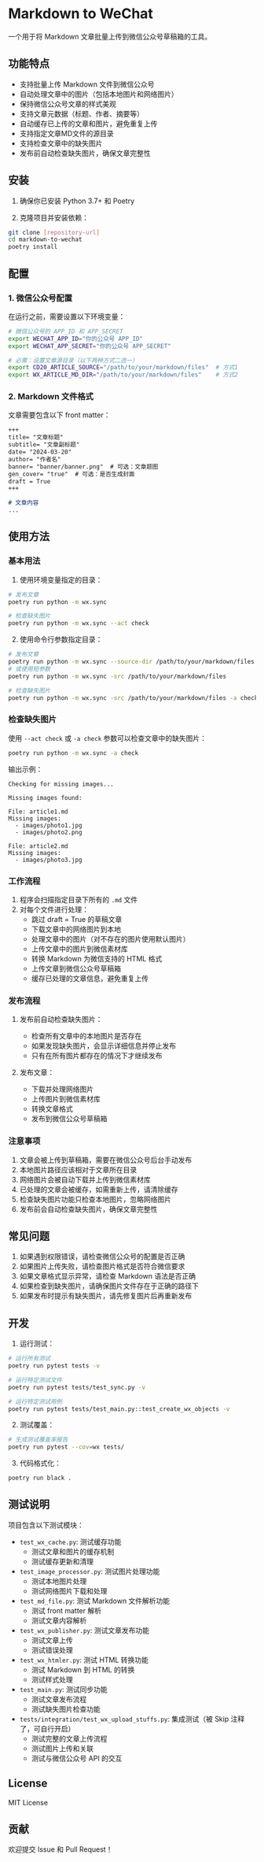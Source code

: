 # Markdown to WeChat

一个用于将 Markdown 文章批量上传到微信公众号草稿箱的工具。

## 功能特点

- 支持批量上传 Markdown 文件到微信公众号
- 自动处理文章中的图片（包括本地图片和网络图片）
- 保持微信公众号文章的样式美观
- 支持文章元数据（标题、作者、摘要等）
- 自动缓存已上传的文章和图片，避免重复上传
- 支持指定文章MD文件的源目录
- 支持检查文章中的缺失图片
- 发布前自动检查缺失图片，确保文章完整性

## 安装

1. 确保你已安装 Python 3.7+ 和 Poetry

2. 克隆项目并安装依赖：
```bash
git clone [repository-url]
cd markdown-to-wechat
poetry install
```

## 配置

### 1. 微信公众号配置

在运行之前，需要设置以下环境变量：

```bash
# 微信公众号的 APP_ID 和 APP_SECRET
export WECHAT_APP_ID="你的公众号 APP_ID"
export WECHAT_APP_SECRET="你的公众号 APP_SECRET"

# 必需：设置文章源目录（以下两种方式二选一）
export CD20_ARTICLE_SOURCE="/path/to/your/markdown/files"  # 方式1
export WX_ARTICLE_MD_DIR="/path/to/your/markdown/files"    # 方式2
```

### 2. Markdown 文件格式

文章需要包含以下 front matter：

```markdown
+++
title= "文章标题"
subtitle= "文章副标题"
date= "2024-03-20"
author= "作者名"
banner= "banner/banner.png"  # 可选：文章题图
gen_cover= "true"  # 可选：是否生成封面
draft = True
+++

# 文章内容
...
```

## 使用方法

### 基本用法

1. 使用环境变量指定的目录：
```bash
# 发布文章
poetry run python -m wx.sync

# 检查缺失图片
poetry run python -m wx.sync --act check
```

2. 使用命令行参数指定目录：
```bash
# 发布文章
poetry run python -m wx.sync --source-dir /path/to/your/markdown/files
# 或使用短参数
poetry run python -m wx.sync -src /path/to/your/markdown/files

# 检查缺失图片
poetry run python -m wx.sync -src /path/to/your/markdown/files -a check
```

### 检查缺失图片

使用 `--act check` 或 `-a check` 参数可以检查文章中的缺失图片：

```bash
poetry run python -m wx.sync -a check
```

输出示例：
```
Checking for missing images...

Missing images found:

File: article1.md
Missing images:
  - images/photo1.jpg
  - images/photo2.png

File: article2.md
Missing images:
  - images/photo3.jpg
```

### 工作流程

1. 程序会扫描指定目录下所有的 `.md` 文件
2. 对每个文件进行处理：
   - 跳过 draft = True 的草稿文章
   - 下载文章中的网络图片到本地
   - 处理文章中的图片（对不存在的图片使用默认图片）
   - 上传文章中的图片到微信素材库
   - 转换 Markdown 为微信支持的 HTML 格式
   - 上传文章到微信公众号草稿箱
   - 缓存已处理的文章信息，避免重复上传

### 发布流程

1. 发布前自动检查缺失图片：
   - 检查所有文章中的本地图片是否存在
   - 如果发现缺失图片，会显示详细信息并停止发布
   - 只有在所有图片都存在的情况下才继续发布

2. 发布文章：
   - 下载并处理网络图片
   - 上传图片到微信素材库
   - 转换文章格式
   - 发布到微信公众号草稿箱

### 注意事项

1. 文章会被上传到草稿箱，需要在微信公众号后台手动发布
2. 本地图片路径应该相对于文章所在目录
3. 网络图片会被自动下载并上传到微信素材库
4. 已处理的文章会被缓存，如需重新上传，请清除缓存
5. 检查缺失图片功能只检查本地图片，忽略网络图片
6. 发布前会自动检查缺失图片，确保文章完整性

## 常见问题

1. 如果遇到权限错误，请检查微信公众号的配置是否正确
2. 如果图片上传失败，请检查图片格式是否符合微信要求
3. 如果文章格式显示异常，请检查 Markdown 语法是否正确
4. 如果检查到缺失图片，请确保图片文件存在于正确的路径下
5. 如果发布时提示有缺失图片，请先修复图片后再重新发布

## 开发

1. 运行测试：
```bash
# 运行所有测试
poetry run pytest tests -v

# 运行特定测试文件
poetry run pytest tests/test_sync.py -v

# 运行特定测试用例
poetry run pytest tests/test_main.py::test_create_wx_objects -v
```

2. 测试覆盖：
```bash
# 生成测试覆盖率报告
poetry run pytest --cov=wx tests/
```

3. 代码格式化：
```bash
poetry run black .
```

## 测试说明

项目包含以下测试模块：

- `test_wx_cache.py`: 测试缓存功能
  - 测试文章和图片的缓存机制
  - 测试缓存更新和清理
- `test_image_processor.py`: 测试图片处理功能
  - 测试本地图片处理
  - 测试网络图片下载和处理
- `test_md_file.py`: 测试 Markdown 文件解析功能
  - 测试 front matter 解析
  - 测试文章内容解析
- `test_wx_publisher.py`: 测试文章发布功能
  - 测试文章上传
  - 测试错误处理
- `test_wx_htmler.py`: 测试 HTML 转换功能
  - 测试 Markdown 到 HTML 的转换
  - 测试样式处理
- `test_main.py`: 测试同步功能
  - 测试文章发布流程
  - 测试缺失图片检查功能
- `tests/integration/test_wx_upload_stuffs.py`: 集成测试（被 Skip 注释了，可自行开启）
  - 测试完整的文章上传流程
  - 测试图片上传和关联
  - 测试与微信公众号 API 的交互

## License

MIT License

## 贡献

欢迎提交 Issue 和 Pull Request！